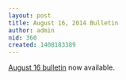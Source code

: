 ```yaml
---
layout: post
title: August 16, 2014 Bulletin
author: admin
nid: 360
created: 1408183389
---
```

<p><a href="http://www.botwoodsda.org/sites/botwoodsda.org/files/08.%20August%2016%2C%202014.pdf">August 16 bulletin</a> now available.</p>
